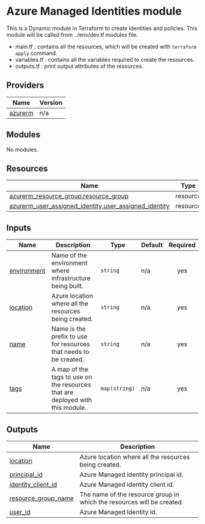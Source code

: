 # Azure Managed Identities module
This is a Dynamic module in Terraform to create Identities and policies. This module will be called from ../env/dev.tf modules file.

* main.tf : contains all the resources, which will be created with `terraform apply` command.
* variables.tf : contains all the variables required to create the resources.
* outputs.tf : print output attributes of the resources.

## Providers

| Name | Version |
|------|---------|
| <a name="provider_azurerm"></a> [azurerm](#provider\_azurerm) | n/a |

## Modules

No modules.

## Resources

| Name | Type |
|------|------|
| [azurerm_resource_group.resource_group](https://registry.terraform.io/providers/hashicorp/azurerm/latest/docs/resources/resource_group) | resource |
| [azurerm_user_assigned_identity.user_assigned_identity](https://registry.terraform.io/providers/hashicorp/azurerm/latest/docs/resources/user_assigned_identity) | resource |

## Inputs

| Name | Description | Type | Default | Required |
|------|-------------|------|---------|:--------:|
| <a name="input_environment"></a> [environment](#input\_environment) | Name of the environment where infrastructure being built. | `string` | n/a | yes |
| <a name="input_location"></a> [location](#input\_location) | Azure location where all the resources being created. | `string` | n/a | yes |
| <a name="input_name"></a> [name](#input\_name) | Name is the prefix to use for resources that needs to be created. | `string` | n/a | yes |
| <a name="input_tags"></a> [tags](#input\_tags) | A map of the tags to use on the resources that are deployed with this module. | `map(string)` | n/a | yes |

## Outputs

| Name | Description |
|------|-------------|
| <a name="output_location"></a> [location](#output\_location) | Azure location where all the resources being created. |
| <a name="output_principal_id"></a> [principal\_id](#output\_principal\_id) | Azure Managed identity principal id. |
| <a name="output_identity_client_id"></a> [identity\_client\_id](#output\_identity\_client\_id) | Azure Managed identity client id. |
| <a name="output_resource_group_name"></a> [resource\_group\_name](#output\_resource\_group\_name) | The name of the resource group in which the resources will be created. |
| <a name="output_user_id"></a> [user\_id](#output\_user\_id) | Azure Managed Identity id. |
